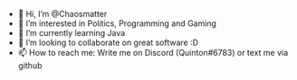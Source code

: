 - 👋 Hi, I’m @Chaosmatter
- 👀 I’m interested in Politics, Programming and Gaming
- 🌱 I’m currently learning Java
- 💞️ I’m looking to collaborate on great software :D
- 📫 How to reach me: Write me on Discord (Quinton#6783) or text me via github
